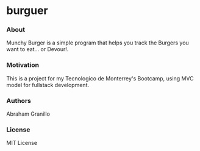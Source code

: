 # burguer

### About

Munchy Burger is a simple program that helps you track the Burgers you want to eat... or Devour!.

### Motivation

This is a project for my Tecnologico de Monterrey's Bootcamp, using MVC model for fullstack development.

### Authors

Abraham Granillo

### License

MIT License